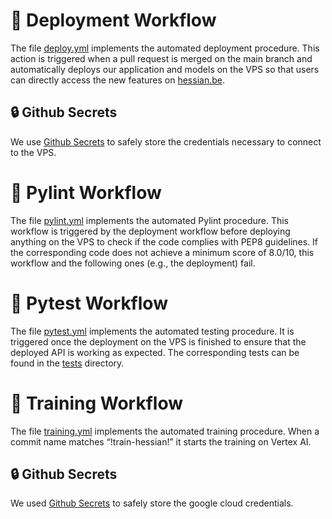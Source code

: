 # 🚀 Deployment Workflow
The file [deploy.yml](deploy.yml) implements the automated deployment procedure. This action is triggered when a pull request is merged on the main branch and automatically deploys our application and models on the VPS so that users can directly access the new features on [hessian.be](http://hessian.be).

## 🔒 Github Secrets
We use [Github Secrets](https://docs.github.com/en/actions/security-guides/using-secrets-in-github-actions) to safely store the credentials necessary to connect to the VPS. 

# 🐍 Pylint Workflow
The file [pylint.yml](pylint.yml) implements the automated Pylint procedure. This workflow is triggered by the deployment workflow before deploying anything on the VPS to check if the code complies with PEP8 guidelines. If the corresponding code does not achieve a minimum score of 8.0/10, this workflow and the following ones (e.g., the deployment) fail.

# 📄 Pytest Workflow
The file [pytest.yml](pytest.yml) implements the automated testing procedure. It is triggered once the deployment on the VPS is finished to ensure that the deployed API is working as expected. The corresponding tests can be found in the [tests](../../tests) directory.

# 🤖 Training Workflow
The file [training.yml](deploy.yml) implements the automated training procedure. When a commit name matches “!train-hessian!” it starts the training on Vertex AI.

## 🔒 Github Secrets
We used [Github Secrets](https://docs.github.com/en/actions/security-guides/using-secrets-in-github-actions) to safely store the google cloud credentials.